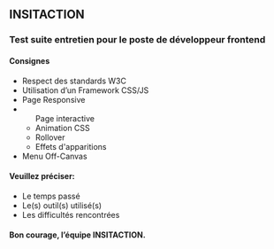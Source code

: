 <h2>INSITACTION</h2>
<h3>Test suite entretien pour le poste de 
développeur frontend</h3>

<h4>Consignes</h4>
<ul>
<li>Respect des standards W3C</li>
<li>Utilisation d’un Framework CSS/JS</li>
<li>Page Responsive</li>

<li>
<ul>Page interactive
<li>Animation CSS</li>
<li>Rollover</li>
<li>Effets d'apparitions</li>
</ul>
<li>Menu Off-Canvas</li>
</ul>

<h4>Veuillez préciser:</h4>
<ul><li>Le temps passé </li>
<li>Le(s) outil(s) utilisé(s) </li>
<li>Les difficultés rencontrées </li></ul>



<h4>Bon courage, l’équipe INSITACTION.</h4>
